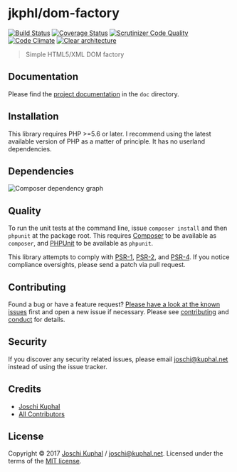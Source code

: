 # jkphl/dom-factory

[![Build Status][travis-image]][travis-url] [![Coverage Status][coveralls-image]][coveralls-url] [![Scrutinizer Code Quality][scrutinizer-image]][scrutinizer-url] [![Code Climate][codeclimate-image]][codeclimate-url]  [![Clear architecture][clear-architecture-image]][clear-architecture-url]

> Simple HTML5/XML DOM factory

## Documentation

Please find the [project documentation](doc/index.md) in the `doc` directory.

## Installation

This library requires PHP >=5.6 or later. I recommend using the latest available version of PHP as a matter of principle. It has no userland dependencies.

## Dependencies

![Composer dependency graph](https://rawgit.com/jkphl/dom-factory/master/doc/dependencies.svg)

## Quality

To run the unit tests at the command line, issue `composer install` and then `phpunit` at the package root. This requires [Composer](http://getcomposer.org/) to be available as `composer`, and [PHPUnit](http://phpunit.de/manual/) to be available as `phpunit`.

This library attempts to comply with [PSR-1][], [PSR-2][], and [PSR-4][]. If you notice compliance oversights, please send a patch via pull request.

## Contributing

Found a bug or have a feature request? [Please have a look at the known issues](https://github.com/jkphl/dom-factory/issues) first and open a new issue if necessary. Please see [contributing](CONTRIBUTING.md) and [conduct](CONDUCT.md) for details.

## Security

If you discover any security related issues, please email joschi@kuphal.net instead of using the issue tracker.

## Credits

- [Joschi Kuphal][author-url]
- [All Contributors](../../contributors)

## License

Copyright © 2017 [Joschi Kuphal][author-url] / joschi@kuphal.net. Licensed under the terms of the [MIT license](LICENSE).


[travis-image]: https://secure.travis-ci.org/jkphl/dom-factory.svg
[travis-url]: https://travis-ci.org/jkphl/dom-factory
[coveralls-image]: https://coveralls.io/repos/jkphl/dom-factory/badge.svg?branch=master&service=github
[coveralls-url]: https://coveralls.io/github/jkphl/dom-factory?branch=master
[scrutinizer-image]: https://scrutinizer-ci.com/g/jkphl/dom-factory/badges/quality-score.png?b=master
[scrutinizer-url]: https://scrutinizer-ci.com/g/jkphl/dom-factory/?branch=master
[codeclimate-image]: https://scrutinizer-ci.com/g/jkphl/dom-factory/badges/quality-score.png?b=master
[codeclimate-url]: https://scrutinizer-ci.com/g/jkphl/dom-factory/?branch=master

[clear-architecture-image]: https://img.shields.io/badge/Clear%20Architecture-%E2%9C%94-brightgreen.svg
[clear-architecture-url]: https://github.com/jkphl/clear-architecture
[author-url]: https://jkphl.is
[PSR-1]: https://github.com/php-fig/fig-standards/blob/master/accepted/PSR-1-basic-coding-standard.md
[PSR-2]: https://github.com/php-fig/fig-standards/blob/master/accepted/PSR-2-coding-style-guide.md
[PSR-4]: https://github.com/php-fig/fig-standards/blob/master/accepted/PSR-4-autoloader.md
